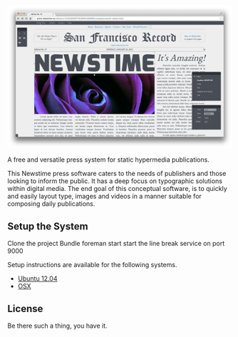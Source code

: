 ![NEWSTIME](https://raw.githubusercontent.com/blakefrost/newstime/master/screenshots/2014/02/01/composer.png)

A free and versatile press system for static hypermedia publications.

This Newstime press software caters to the needs of publishers and those
looking to inform the public. It has a deep focus on typographic solutions within
digital media. The end goal of this conceptual software, is to quickly and
easily layout type, images and videos in a manner suitable for composing daily
publications.

## Setup the System

Clone the project
Bundle
foreman start
start the line break service on port 9000

Setup instructions are available for the following systems.

- [Ubuntu 12.04](doc/installing-newstime-on-ubuntu-12.04.md)
- [OSX](doc/installing-newstime-on-osx.md)

## License

Be there such a thing, you have it.

